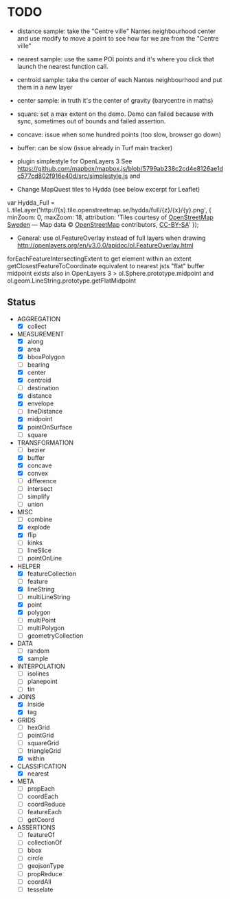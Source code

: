 # TODO

* distance sample: take the "Centre ville" Nantes neighbourhood center and use modify to move a point to see how far we are from the "Centre ville"
* nearest sample: use the same POI points and it's where you click that launch the nearest function call.
* centroid sample: take the center of each Nantes neighbourhood and put them in a new layer
* center sample: in truth it's the center of gravity (barycentre in maths)
* square: set a max extent on the demo. Demo can failed because with sync, sometimes out of bounds and failed assertion.
* concave: issue when some hundred points (too slow, browser go down)
* buffer: can be slow (issue already in Turf main tracker)

* plugin simplestyle for OpenLayers 3 See https://github.com/mapbox/mapbox.js/blob/5799ab238c2cd4e8126ae1dc577cd802f916e40d/src/simplestyle.js and

* Change MapQuest tiles to Hydda (see below excerpt for Leaflet)

var Hydda_Full = L.tileLayer('http://{s}.tile.openstreetmap.se/hydda/full/{z}/{x}/{y}.png', {
  minZoom: 0,
  maxZoom: 18,
  attribution: 'Tiles courtesy of <a href="http://openstreetmap.se/" target="_blank">OpenStreetMap Sweden</a> &mdash; Map data &copy; <a href="http://openstreetmap.org">OpenStreetMap</a> contributors, <a href="http://creativecommons.org/licenses/by-sa/2.0/">CC-BY-SA</a>'
});

* General: use ol.FeatureOverlay instead of full layers when drawing http://openlayers.org/en/v3.0.0/apidoc/ol.FeatureOverlay.html

forEachFeatureIntersectingExtent to get element within an extent
getClosestFeatureToCoordinate equivalent to nearest
jsts "flat" buffer
midpoint exists also in OpenLayers 3 > ol.Sphere.prototype.midpoint and ol.geom.LineString.prototype.getFlatMidpoint

## Status

* AGGREGATION
  * [x] collect
* MEASUREMENT
  * [x] along
  * [x] area
  * [x] bboxPolygon
  * [ ] bearing
  * [x] center
  * [x] centroid
  * [ ] destination
  * [x] distance
  * [x] envelope
  * [ ] lineDistance
  * [x] midpoint
  * [x] pointOnSurface
  * [ ] square
* TRANSFORMATION
  * [ ] bezier
  * [x] buffer
  * [x] concave
  * [x] convex
  * [ ] difference
  * [ ] intersect
  * [ ] simplify
  * [ ] union
* MISC
  * [ ] combine
  * [x] explode
  * [x] flip
  * [ ] kinks
  * [ ] lineSlice
  * [ ] pointOnLine
* HELPER
  * [x] featureCollection
  * [ ] feature
  * [x] lineString
  * [ ] multiLineString
  * [x] point
  * [x] polygon
  * [ ] multiPoint
  * [ ] multiPolygon
  * [ ] geometryCollection
* DATA
  * [ ] random
  * [x] sample
* INTERPOLATION
  * [ ] isolines
  * [ ] planepoint
  * [ ] tin
* JOINS
  * [x] inside
  * [x] tag
* GRIDS
  * [ ] hexGrid
  * [ ] pointGrid
  * [ ] squareGrid
  * [ ] triangleGrid
  * [x] within
* CLASSIFICATION
  * [x] nearest
* META
  * [ ] propEach
  * [ ] coordEach
  * [ ] coordReduce
  * [ ] featureEach
  * [ ] getCoord
* ASSERTIONS
  * [ ] featureOf
  * [ ] collectionOf
  * [ ] bbox
  * [ ] circle
  * [ ] geojsonType
  * [ ] propReduce
  * [ ] coordAll
  * [ ] tesselate
